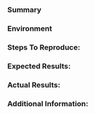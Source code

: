 ### Summary

<!-- Briefly describe the problem. -->

### Environment

<!--
* AWX version: X.Y.Z
* Ansible version:  X.Y.Z
* Operating System:
* Web Browser:
-->

### Steps To Reproduce:

<!-- For bugs, please show exactly how to reproduce the problem. For new
features, show how the feature would be used.  -->

### Expected Results:

<!-- For bug reports, what did you expect to happen when running the steps
above? -->

### Actual Results:

<!-- For bug reports, what actually happened? -->

### Additional Information:

<!-- Include any links to sosreport, database dumps, screenshots or other
information. -->
